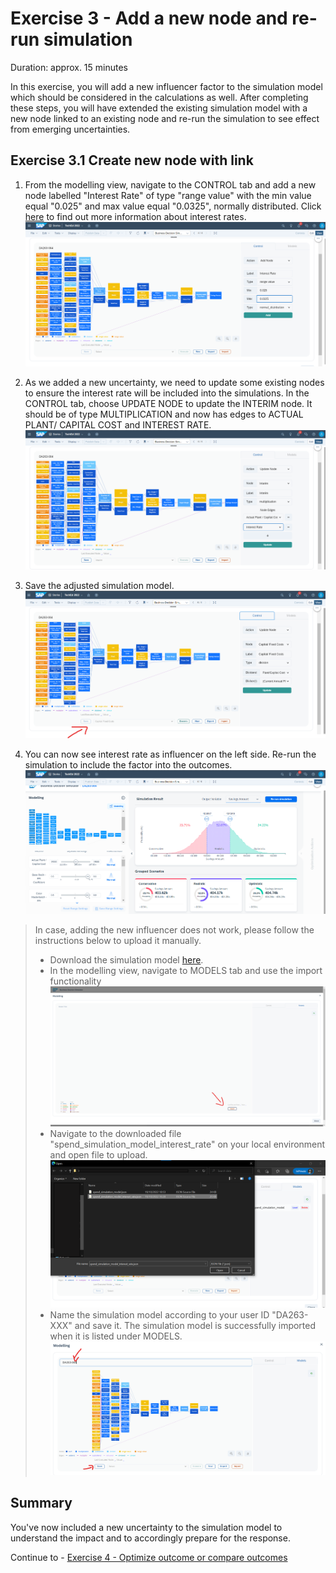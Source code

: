 # Exercise 3 - Add a new node and re-run simulation

Duration: approx. 15 minutes

In this exercise, you will add a new influencer factor to the simulation model which should be considered in the calculations as well. After completing these steps, you will have extended the existing simulation model with a new node linked to an existing node and re-run the simulation to see effect from emerging uncertainties.

## Exercise 3.1 Create new node with link

1. From the modelling view, navigate to the CONTROL tab and add a new node labelled "Interest Rate" of type "range value" with the min value equal "0.025" and max value equal "0.0325", normally distributed. Click [here](https://tradingeconomics.com/united-states/interest-rate) to find out more information about interest rates.
![](/exercises/ex3/images/ex3_1_1.png)

2. As we added a new uncertainty, we need to update some existing nodes to ensure the interest rate will be included into the simulations. In the CONTROL tab, choose UPDATE NODE to update the INTERIM node. It should be of type MULTIPLICATION and now has edges to ACTUAL PLANT/ CAPITAL COST and INTEREST RATE.
![](/exercises/ex3/images/ex3_1_2.png) 

3. Save the adjusted simulation model.
![](/exercises/ex3/images/ex3_1_4.png) 

4. You can now see interest rate as influencer on the left side. Re-run the simulation to include the factor into the outcomes.
![](/exercises/ex3/images/ex3_1_5.png) 


> In case, adding the new influencer does not work, please follow the instructions below to upload it manually. 
> - Download the simulation model [here](/data/spend_simulation_model_interest_rate.json).
> - In the modelling view, navigate to MODELS tab and use the import functionality
![](/exercises/ex2/images/ex2_1_3.png)
> - Navigate to the downloaded file "spend_simulation_model_interest_rate" on your local environment and open file to upload.
![](/exercises/ex3/images/ex3_1_6.png)
> - Name the simulation model according to your user ID "DA263-XXX" and save it. The simulation model is successfully imported when it is listed under MODELS.
![](/exercises/ex2/images/ex2_1_4.png)


## Summary

You've now included a new uncertainty to the simulation model to understand the impact and to accordingly prepare for the response. 

Continue to - [Exercise 4 - Optimize outcome or compare outcomes](../ex4/README.md)
